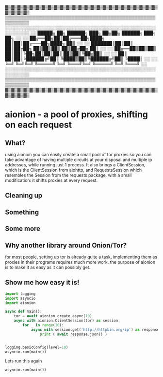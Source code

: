 ▓▒▓▒▓▒▓▒▓▒▓▒▓▒▓▒▓▒▓▒▓▒▓▒▓▒▓▒▓▒▓▒▓▒▓▒▓▒▓▒▓▒▓▒▓▒▓▒▓▒▓▒▓▒▓▒▓▒
▒▒▒▒▒▒▒▒▒▒▒▒▒▒▒▒▒▒▒▒▒▒▒▒▒▒▒▒▒▒▒▒▒▒▒▒▒▒▒▒▒▒▒▒▒▒▒▒▒▒▒▒▒▒▒▒▒▒
░░░░░░░░░░░░░░░░░░░░░░░░░░░░░░░░░░░░░░░░░░░░░░░░░░░░░░░░░░
░░  █████╗ ██╗ ██████╗ ███╗   ██╗██╗ ██████╗ ███╗   ██╗ ░░
░░ ██╔══██╗██║██╔═══██╗████╗  ██║██║██╔═══██╗████╗  ██║ ░░
░░ ███████║██║██║   ██║██╔██╗ ██║██║██║   ██║██╔██╗ ██║ ░░
░░ ██╔══██║██║██║   ██║██║╚██╗██║██║██║   ██║██║╚██╗██║ ░░
░░ ██║  ██║██║╚██████╔╝██║ ╚████║██║╚██████╔╝██║ ╚████║ ░░
░░ ╚═╝  ╚═╝╚═╝ ╚═════╝ ╚═╝  ╚═══╝╚═╝ ╚═════╝ ╚═╝  ╚═══╝ ░░                                                
░░░░░░░░░░░░░░░░░░░░░░░░░░░░░░░░░░░░░░░░░░░░░░░░░░░░░░░░░░
▒▒▒▒▒▒▒▒▒▒▒▒▒▒▒▒▒▒▒▒▒▒▒▒▒▒▒▒▒▒▒▒▒▒▒▒▒▒▒▒▒▒▒▒▒▒▒▒▒▒▒▒▒▒▒▒▒▒
▓▒▓▒▓▒▓▒▓▒▓▒▓▒▓▒▓▒▓▒▓▒▓▒▓▒▓▒▓▒▓▒▓▒▓▒▓▒▓▒▓▒▓▒▓▒▓▒▓▒▓▒▓▒▓▒▓▒

aionion - a pool of proxies, shifting on each request
======================

What?
----
using aionion you can easily create a small pool of
tor proxies so you can take advantage of having multiple 
circuits at your disposal and multiple ip addresses, while
running just 1 process. It also brings a ClientSession, which
is the ClientSession from aiohttp, and RequestsSession which resembles the 
Session from the requests package, with a small modification:
it shifts proxies at every request. 


Cleaning up
------



Something
----


Some more
----



Why another library around Onion/Tor?
----
for most people, setting up tor is already quite a task,
implementing them as proxies in their programs requires much
more work. the purpose of aionion is to make it as easy
as it can possibly get. 

Show me how easy it is!
----
```python
import logging
import asyncio
import aionion

async def main():
    tor = await aionion.create_async(10)
    async with aionion.ClientSession(tor) as session:
        for _ in range(10):
            async with session.get('http://httpbin.org/ip') as response:
                print ( await response.json() )


logging.basicConfig(level=10)
asyncio.run(main())
```


Lets run this again
```python
asyncio.run(main())
```
